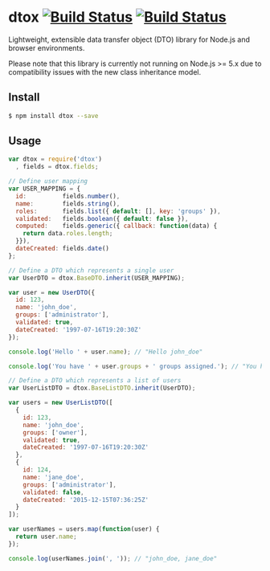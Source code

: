 # dtox [![Build Status](https://img.shields.io/travis/pstadler/dtox/master.svg?style=flat-square)](https://travis-ci.org/pstadler/dtox) [![Build Status](https://img.shields.io/coveralls/pstadler/dtox/master.svg?style=flat-square)](https://coveralls.io/github/pstadler/dtox?branch=master)

Lightweight, extensible data transfer object (DTO) library for Node.js and browser environments.

Please note that this library is currently not running on Node.js >= 5.x due to compatibility issues with the new class inheritance model.

## Install

```bash
$ npm install dtox --save
```

## Usage

```js
var dtox = require('dtox')
  , fields = dtox.fields;

// Define user mapping
var USER_MAPPING = {
  id:          fields.number(),
  name:        fields.string(),
  roles:       fields.list({ default: [], key: 'groups' }),
  validated:   fields.boolean({ default: false }),
  computed:    fields.generic({ callback: function(data) {
    return data.roles.length;
  }}),
  dateCreated: fields.date()
};

// Define a DTO which represents a single user
var UserDTO = dtox.BaseDTO.inherit(USER_MAPPING);

var user = new UserDTO({
  id: 123,
  name: 'john_doe',
  groups: ['administrator'],
  validated: true,
  dateCreated: '1997-07-16T19:20:30Z'
});

console.log('Hello ' + user.name); // "Hello john_doe"

console.log('You have ' + user.groups + ' groups assigned.'); // "You have 1 groups assigned"

// Define a DTO which represents a list of users
var UserListDTO = dtox.BaseListDTO.inherit(UserDTO);

var users = new UserListDTO([
  {
    id: 123,
    name: 'john_doe',
    groups: ['owner'],
    validated: true,
    dateCreated: '1997-07-16T19:20:30Z'
  },
  {
    id: 124,
    name: 'jane_doe',
    groups: ['administrator'],
    validated: false,
    dateCreated: '2015-12-15T07:36:25Z'
  }
]);

var userNames = users.map(function(user) {
  return user.name;
});

console.log(userNames.join(', ')); // "john_doe, jane_doe"
```
